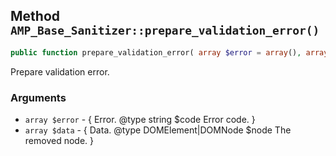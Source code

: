 ## Method `AMP_Base_Sanitizer::prepare_validation_error()`

```php
public function prepare_validation_error( array $error = array(), array $data = array() );
```

Prepare validation error.

### Arguments

* `array $error` - {     Error.     @type string $code Error code. }
* `array $data` - {     Data.     @type DOMElement|DOMNode $node The removed node. }

